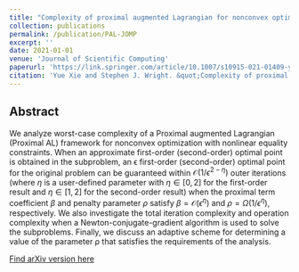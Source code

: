 ```yaml
---
title: "Complexity of proximal augmented Lagrangian for nonconvex optimization with nonlinear equality constraints"
collection: publications
permalink: /publication/PAL-JOMP
excerpt: ''
date: 2021-01-01
venue: 'Journal of Scientific Computing'
paperurl: 'https://link.springer.com/article/10.1007/s10915-021-01409-y'
citation: 'Yue Xie and Stephen J. Wright. &quot;Complexity of proximal augmented Lagrangian for nonconvex optimization with nonlinear equality constraints.&quot; <i>Journal of Scientific Computing</i>.'
---
```

## Abstract

We analyze worst-case complexity of a Proximal augmented Lagrangian (Proximal AL) framework for nonconvex optimization with nonlinear equality constraints. When an approximate first-order (second-order) optimal point is obtained in the subproblem, an ϵ first-order (second-order) optimal point for the original problem can be guaranteed within $\mathcal{O}(1/\epsilon^{2−\eta})$ outer iterations (where $\eta$ is a user-defined parameter with $\eta \in [0,2]$ for the first-order result and $\eta \in [1,2]$ for the second-order result) when the proximal term coefficient $\beta$ and penalty parameter $\rho$ satisfy $\beta = \mathcal{O}(\epsilon^\eta)$ and $\rho = \Omega(1/\epsilon^\eta)$, respectively. We also investigate the total iteration complexity and operation complexity when a Newton-conjugate-gradient algorithm is used to solve the subproblems. Finally, we discuss an adaptive scheme for determining a value of the parameter ρ that satisfies the requirements of the analysis.

[Find arXiv version here](https://arxiv.org/abs/1908.00131)
